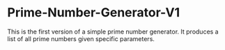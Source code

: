 # Prime-Number-Generator-V1
This is the first version of a simple prime number generator. It produces a list of all prime numbers given specific parameters.
